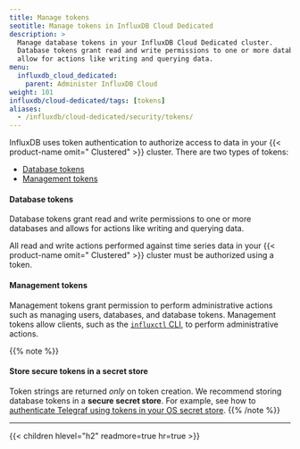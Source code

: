 ```yaml
---
title: Manage tokens
seotitle: Manage tokens in InfluxDB Cloud Dedicated
description: >
  Manage database tokens in your InfluxDB Cloud Dedicated cluster.
  Database tokens grant read and write permissions to one or more databases and
  allow for actions like writing and querying data.
menu:
  influxdb_cloud_dedicated:
    parent: Administer InfluxDB Cloud
weight: 101
influxdb/cloud-dedicated/tags: [tokens]
aliases:
  - /influxdb/cloud-dedicated/security/tokens/
---
```


InfluxDB uses token authentication to authorize access to data in your
{{< product-name omit=" Clustered" >}} cluster.
There are two types of tokens:

- [Database tokens](#database-tokens)
- [Management tokens](#management-tokens)

#### Database tokens

Database tokens grant read and write permissions to one or more databases
and allows for actions like writing and querying data.

All read and write actions performed against time series data in your
{{< product-name omit=" Clustered" >}} cluster must be authorized using a token. 

#### Management tokens

Management tokens grant permission to perform administrative actions such as
managing users, databases, and database tokens.
Management tokens allow clients, such as the
[`influxctl` CLI](/influxdb/cloud-dedicated/reference/cli/influxctl/),
to perform administrative actions.

{{% note %}}
#### Store secure tokens in a secret store

Token strings are returned _only_ on token creation.
We recommend storing database tokens in a **secure secret store**.
For example, see how to [authenticate Telegraf using tokens in your OS secret store](https://github.com/influxdata/telegraf/tree/master/plugins/secretstores/os).
{{% /note %}}

---

{{< children hlevel="h2" readmore=true hr=true >}}
